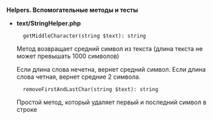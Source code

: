 **Helpers. Вспомогательные методы и тесты**



* **text/StringHelper.php**

        getMiddleCharacter(string $text): string

    Метод возвращает средний символ из текста (длина текста не может превышать 1000 символов) 
    
    Если длина слова нечетна, вернет средний символ. Если длина слова четная, вернет средние 2 символа.
    
        removeFirstAndLastChar(string $text): string
        
   Простой метод, который удаляет первый и последний символ в строке
    
